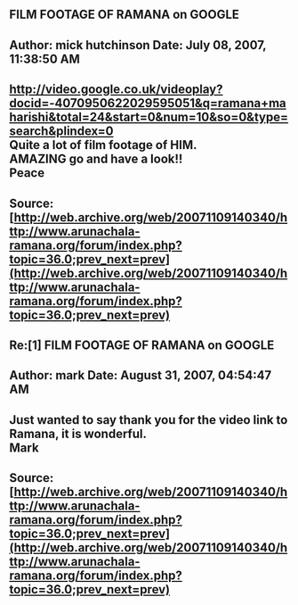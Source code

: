 ## FILM FOOTAGE OF RAMANA on GOOGLE  
Author: mick hutchinson     Date: July 08, 2007, 11:38:50 AM  
---  
http://video.google.co.uk/videoplay?docid=-4070950622029595051&q=ramana+maharishi&total=24&start=0&num=10&so=0&type=search&plindex=0   
Quite a lot of film footage of HIM.   
AMAZING go and have a look!!   
Peace
 ---  
Source:[http://web.archive.org/web/20071109140340/http://www.arunachala-ramana.org/forum/index.php?topic=36.0;prev_next=prev](http://web.archive.org/web/20071109140340/http://www.arunachala-ramana.org/forum/index.php?topic=36.0;prev_next=prev)   
---  

## Re:[1] FILM FOOTAGE OF RAMANA on GOOGLE  
Author: mark                Date: August 31, 2007, 04:54:47 AM  
---  
Just wanted to say thank you for the video link to Ramana, it is wonderful.   
Mark
 ---  
Source:[http://web.archive.org/web/20071109140340/http://www.arunachala-ramana.org/forum/index.php?topic=36.0;prev_next=prev](http://web.archive.org/web/20071109140340/http://www.arunachala-ramana.org/forum/index.php?topic=36.0;prev_next=prev)   
---  

